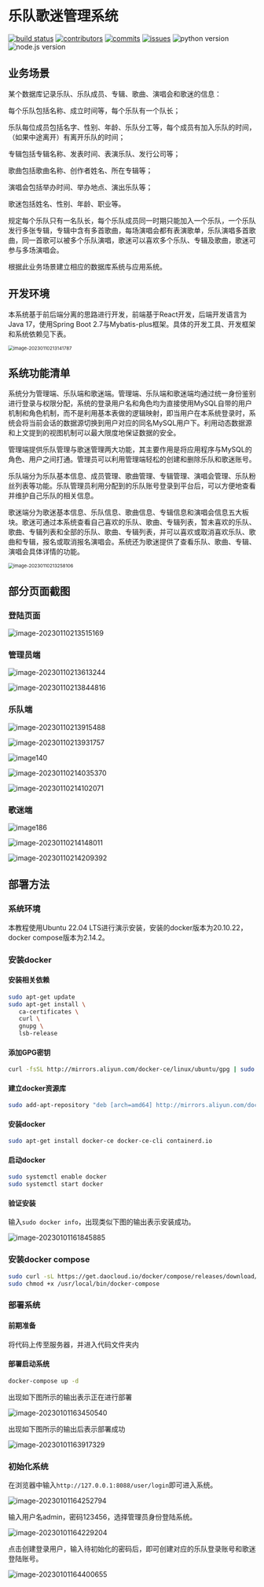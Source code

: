 # 乐队歌迷管理系统


[![build status](https://github.com/jscslld/db_course_design/actions/workflows/docker-image.yml/badge.svg?branch=main)](https://github.com/jscslld/db_course_design/actions)
[![contributors](https://img.shields.io/github/contributors/jscslld/db_course_design?color=9ea)](https://github.com/jscslld/db_course_design/graphs/contributors)
[![commits](https://img.shields.io/github/commit-activity/m/jscslld/db_course_design?color=3af)](https://github.com/jscslld/db_course_design/commits)
[![issues](https://img.shields.io/github/issues/jscslld/db_course_design?color=9cc)](https://github.com/jscslld/db_course_design/issues)
![python version](https://img.shields.io/badge/JDK-17+-orange.svg)
![node.js version](https://img.shields.io/badge/nodejs-18+-orange.svg)


## 业务场景

某个数据库记录乐队、乐队成员、专辑、歌曲、演唱会和歌迷的信息：

每个乐队包括名称、成立时间等，每个乐队有一个队长；

乐队每位成员包括名字、性别、年龄、乐队分工等，每个成员有加入乐队的时间，（如果中途离开）有离开乐队的时间；

专辑包括专辑名称、发表时间、表演乐队、发行公司等；

歌曲包括歌曲名称、创作者姓名、所在专辑等；

演唱会包括举办时间、举办地点、演出乐队等；

歌迷包括姓名、性别、年龄、职业等。

规定每个乐队只有一名队长，每个乐队成员同一时期只能加入一个乐队，一个乐队发行多张专辑，专辑中含有多首歌曲，每场演唱会都有表演歌单，乐队演唱多首歌曲，同一首歌可以被多个乐队演唱，歌迷可以喜欢多个乐队、专辑及歌曲，歌迷可参与多场演唱会。

根据此业务场景建立相应的数据库系统与应用系统。

## 开发环境

本系统基于前后端分离的思路进行开发，前端基于React开发，后端开发语言为Java 17，使用Spring Boot 2.7与Mybatis-plus框架。具体的开发工具、开发框架和系统依赖见下表。

<img src="./README.assets/image-20230110213141787.png" alt="image-20230110213141787" style="zoom:67%;" />

## 系统功能清单

系统分为管理端、乐队端和歌迷端。管理端、乐队端和歌迷端均通过统一身份鉴别进行登录与权限分配，系统的登录用户名和角色均为直接使用MySQL自带的用户机制和角色机制，而不是利用基本表做的逻辑映射，即当用户在本系统登录时，系统会将当前会话的数据源切换到用户对应的同名MySQL用户下。利用动态数据源和上文提到的视图机制可以最大限度地保证数据的安全。

管理端提供乐队管理与歌迷管理两大功能，其主要作用是将应用程序与MySQL的角色、用户之间打通。管理员可以利用管理端轻松的创建和删除乐队和歌迷账号。

乐队端分为乐队基本信息、成员管理、歌曲管理、专辑管理、演唱会管理、乐队粉丝列表等功能。乐队管理员利用分配到的乐队账号登录到平台后，可以方便地查看并维护自己乐队的相关信息。

歌迷端分为歌迷基本信息、乐队信息、歌曲信息、专辑信息和演唱会信息五大板块。歌迷可通过本系统查看自己喜欢的乐队、歌曲、专辑列表，暂未喜欢的乐队、歌曲、专辑列表和全部的乐队、歌曲、专辑列表，并可以喜欢或取消喜欢乐队、歌曲和专辑，报名或取消报名演唱会。系统还为歌迷提供了查看乐队、歌曲、专辑、演唱会具体详情的功能。

<img src="./README.assets/image-20230110213258106.png" alt="image-20230110213258106" style="zoom:67%;" />

## 部分页面截图

### 登陆页面

![image-20230110213515169](./README.assets/image-20230110213515169.png)

### 管理员端

<img src="./README.assets/image-20230110213613244.png" alt="image-20230110213613244"/>

![image-20230110213844816](./README.assets/image-20230110213844816.png)

### 乐队端

![image-20230110213915488](./README.assets/image-20230110213915488.png)

![image-20230110213931757](./README.assets/image-20230110213931757.png)

![image140](./README.assets/image140.png)

![image-20230110214035370](./README.assets/image-20230110214035370.png)

![image-20230110214102071](./README.assets/image-20230110214102071.png)

### 歌迷端

![image186](./README.assets/image186.png)

![image-20230110214148011](./README.assets/image-20230110214148011.png)

![image-20230110214209392](./README.assets/image-20230110214209392.png)

## 部署方法

### 系统环境

本教程使用Ubuntu 22.04 LTS进行演示安装，安装的docker版本为20.10.22，docker compose版本为2.14.2。

### 安装docker

#### 安装相关依赖

```bash
sudo apt-get update
sudo apt-get install \
   ca-certificates \
   curl \
   gnupg \
   lsb-release
```

#### 添加GPG密钥

```bash
curl -fsSL http://mirrors.aliyun.com/docker-ce/linux/ubuntu/gpg | sudo apt-key add -
```

#### 建立docker资源库

```bash
sudo add-apt-repository "deb [arch=amd64] http://mirrors.aliyun.com/docker-ce/linux/ubuntu $(lsb_release -cs) stable"
```

#### 安装docker

```bash
sudo apt-get install docker-ce docker-ce-cli containerd.io
```

#### 启动docker

```bash
sudo systemctl enable docker
sudo systemctl start docker
```

#### 验证安装

输入`sudo docker info`，出现类似下图的输出表示安装成功。

![image-20230101161845885](./README.assets/image-20230101161845885.png)

### 安装docker compose

```bash
sudo curl -sL https://get.daocloud.io/docker/compose/releases/download/v2.14.2/docker-compose-`uname -s`-`uname -m`  -o /usr/local/bin/docker-compose
sudo chmod +x /usr/local/bin/docker-compose
```

### 部署系统

#### 前期准备

将代码上传至服务器，并进入代码文件夹内

#### 部署启动系统

```bash
docker-compose up -d
```

出现如下图所示的输出表示正在进行部署

![image-20230101163450540](./README.assets/image-20230101163450540.png)

出现如下图所示的输出后表示部署成功

<img src="./README.assets/image-20230101163917329.png" alt="image-20230101163917329"  />

### 初始化系统

在浏览器中输入`http://127.0.0.1:8088/user/login`即可进入系统。

![image-20230101164252794](./README.assets/image-20230101164252794.png)

输入用户名admin，密码123456，选择管理员身份登陆系统。

![image-20230101164229204](./README.assets/image-20230101164229204.png)

点击创建登录用户，输入待初始化的密码后，即可创建对应的乐队登录账号和歌迷登陆账号。

![image-20230101164400655](./README.assets/image-20230101164400655.png)

